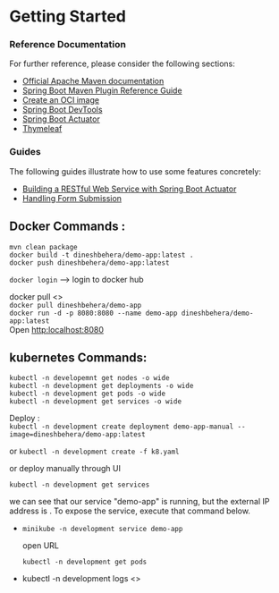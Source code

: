 # Getting Started

### Reference Documentation
For further reference, please consider the following sections:

* [Official Apache Maven documentation](https://maven.apache.org/guides/index.html)
* [Spring Boot Maven Plugin Reference Guide](https://docs.spring.io/spring-boot/docs/3.0.6/maven-plugin/reference/html/)
* [Create an OCI image](https://docs.spring.io/spring-boot/docs/3.0.6/maven-plugin/reference/html/#build-image)
* [Spring Boot DevTools](https://docs.spring.io/spring-boot/docs/3.0.6/reference/htmlsingle/#using.devtools)
* [Spring Boot Actuator](https://docs.spring.io/spring-boot/docs/3.0.6/reference/htmlsingle/#actuator)
* [Thymeleaf](https://docs.spring.io/spring-boot/docs/3.0.6/reference/htmlsingle/#web.servlet.spring-mvc.template-engines)

### Guides
The following guides illustrate how to use some features concretely:

* [Building a RESTful Web Service with Spring Boot Actuator](https://spring.io/guides/gs/actuator-service/)
* [Handling Form Submission](https://spring.io/guides/gs/handling-form-submission/)

## Docker Commands :
`mvn clean package`
<br>
`docker build -t dineshbehera/demo-app:latest .`
<br>
`docker push dineshbehera/demo-app:latest`

`docker login` --> login to docker hub

docker pull <<image path>>
<br>
  `docker pull dineshbehera/demo-app`
    <br>
  `docker run -d -p 8080:8080 --name demo-app dineshbehera/demo-app:latest`
<br>
Open 
[http:localhost:8080](http:localhost:8080)

  
 ## kubernetes Commands:
 `kubectl -n developemnt get nodes -o wide`
 <br>
 `kubectl -n development get deployments -o wide`
 <br>
 `kubectl -n development get pods -o wide`
 <br>
 `kubectl -n development get services -o wide`
<br>

Deploy :
<br>
 `kubectl -n development create deployment demo-app-manual --image=dineshbehera/demo-app:latest`

 or `kubectl -n development create -f k8.yaml`

or deploy manually through UI


`kubectl -n development get services`

we can see that our service "demo-app" is running, but the external IP address is <pending>. To expose the service, execute that command below.
* `minikube -n development service demo-app`

  open URL

  `kubectl -n development get pods`
* kubectl -n development logs <<pod name>>
